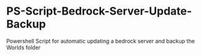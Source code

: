 # PS-Script-Bedrock-Server-Update-Backup
Powershell Script for automatic updating a bedrock server and backup the Worlds folder

